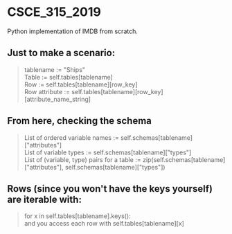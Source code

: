 # CSCE_315_2019
Python implementation of IMDB from scratch.

## Just to make a scenario:
>tablename := "Ships"\
>Table := self.tables[tablename]\
>Row := self.tables[tablename][row_key]\
>Row attribute := self.tables[tablename][row_key][attribute_name_string]

## From here, checking the schema
>List of ordered variable names := self.schemas[tablename]["attributes"]\
>List of variable types := self.schemas[tablename]["types"]\
>List of (variable, type) pairs for a table := zip(self.schemas[tablename]["attributes"], self.schemas[tablename]["types"])

## Rows (since you won't have the keys yourself) are iterable with:
>for x in self.tables[tablename].keys():\
>and you access each row with self.tables[tablename][x]
